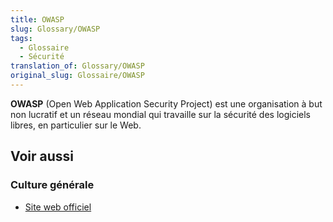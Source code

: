 ```yaml
---
title: OWASP
slug: Glossary/OWASP
tags:
  - Glossaire
  - Sécurité
translation_of: Glossary/OWASP
original_slug: Glossaire/OWASP
---
```


**OWASP** (Open Web Application Security Project) est une organisation à but non lucratif et un réseau mondial qui travaille sur la sécurité des logiciels libres, en particulier sur le Web.

## Voir aussi

### Culture générale

- [Site web officiel](http://www.owasp.org)
